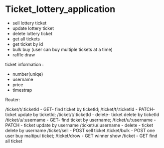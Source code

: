 # Ticket_lottery_application


- sell lottery ticket
- update lottery ticket
- delete lottery ticket
- get all tickets
- get ticket by id
- bulk buy (user can buy multiple tickets at a time)
- raffle draw


ticket information : 
- number(uniqe)
- username
- price 
- timestrap


Router: 

/ticket/t/:ticketId - GET- find ticket by ticketId;
/ticket/t/:ticketId - PATCH- ticket update by ticketId;
/ticket/t/:ticketId - delete- ticket delete by ticketId
/ticket/u/:username - GET- find ticket by username;
/ticket/u/:username - PATCH - ticket update by username
/ticket/u/:username - delete - ticket delete by username
/ticket/sell - POST sell ticket 
/ticket/bulk - POST one user buy maltipul ticket;
/ticket/drow -  GET winner show
/ticket - GET find all ticket

